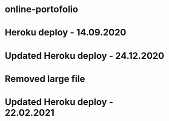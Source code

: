 # online-portofolio

# Heroku deploy - 14.09.2020

# Updated Heroku deploy - 24.12.2020

# Removed large file

# Updated Heroku deploy - 22.02.2021
